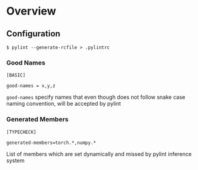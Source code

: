 # Overview

## Configuration

```
$ pylint --generate-rcfile > .pylintrc
```

### Good Names

```properties
[BASIC]

good-names = x,y,z
```

`good-names` specify names that even though does not follow snake case naming
convention, will be accepted by pylint

### Generated Members

```properties
[TYPECHECK]

generated-members=torch.*,numpy.*
```

List of members which are set dynamically and missed by pylint inference system
